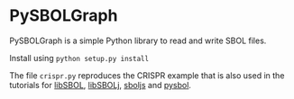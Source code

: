 # PySBOLGraph

PySBOLGraph is a simple Python library to read and write SBOL files.

Install using ``python setup.py install``

The file ``crispr.py`` reproduces the CRISPR example that is also used in the tutorials for [libSBOL](http://sbolstandard.org/wp-content/uploads/2017/01/libSBOL-tutorial.pdf), [libSBOLj](http://sbolstandard.org/wp-content/uploads/2015/01/libSBOLjTutorial.pdf), [sboljs](http://sbolstandard.org/wp-content/uploads/2015/01/sboljs_tutorial.pdf) and [pysbol](http://sbolstandard.org/wp-content/uploads/2018/05/pysbol-crispr-tutorial_v2.pdf). 

